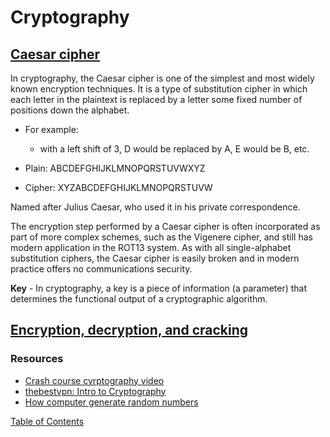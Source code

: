 # Cryptography

## [Caesar cipher](https://en.wikipedia.org/wiki/Caesar_cipher)

In cryptography, the Caesar cipher is one of the simplest and most widely known encryption techniques. It is a type of substitution cipher in which each letter in the plaintext is replaced by a letter some fixed number of positions down the alphabet. 
- For example:
  - with a left shift of 3, D would be replaced by A, E would be B, etc. 

- Plain:    ABCDEFGHIJKLMNOPQRSTUVWXYZ
- Cipher:   XYZABCDEFGHIJKLMNOPQRSTUVW

Named after Julius Caesar, who used it in his private correspondence. 

The encryption step performed by a Caesar cipher is often incorporated as part of more complex schemes, such as the Vigenere cipher, and still has modern application in the ROT13 system. As with all single-alphabet substitution ciphers, the Caesar cipher is easily broken and in modern practice offers no communications security. 

**Key** - In cryptography, a key is a piece of information (a parameter) that determines the functional output of a cryptographic algorithm.


## [Encryption, decryption, and cracking](https://www.khanacademy.org/computing/computers-and-internet/xcae6f4a7ff015e7d:online-data-security/xcae6f4a7ff015e7d:data-encryption-techniques/a/encryption-decryption-and-code-cracking)


### Resources
- [Crash course cyrptography video](https://www.youtube.com/watch?v=jhXCTbFnK8o)
- [thebestvpn: Intro to Cryptography](https://thebestvpn.com/cryptography/)
- [How computer generate random numbers](https://www.howtogeek.com/183051/htg-explains-how-computers-generate-random-numbers/)

[Table of Contents](../index.md)
